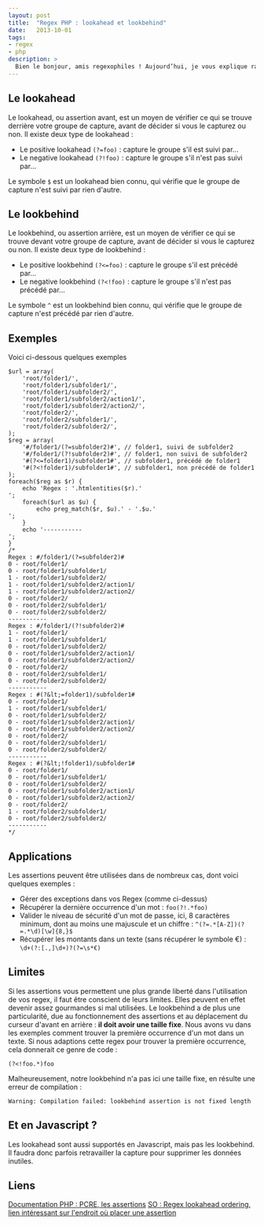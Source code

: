 ```yaml
---
layout: post
title:  "Regex PHP : lookahead et lookbehind"
date:   2013-10-01
tags:
- regex
- php
description: >
  Bien le bonjour, amis regexophiles ! Aujourd’hui, je vous explique rapidement comment utiliser les lookahead et les lookbehind dans une regex en PHP.
---
```


## Le lookahead

Le lookahead, ou assertion avant, est un moyen de vérifier ce qui se trouve derrière votre groupe de capture, avant de décider si vous le capturez ou non.
Il existe deux type de lookahead :

* Le positive lookahead `(?=foo)` : capture le groupe s'il est suivi par...
* Le negative lookahead `(?!foo)` : capture le groupe s'il n'est pas suivi par...

Le symbole `$` est un lookahead bien connu, qui vérifie que le groupe de capture n'est suivi par rien d'autre.

## Le lookbehind

Le lookbehind, ou assertion arrière, est un moyen de vérifier ce qui se trouve devant votre groupe de capture, avant de décider si vous le capturez ou non.
Il existe deux type de lookbehind :

* Le positive lookbehind `(?<=foo)` : capture le groupe s'il est précédé par...
* Le negative lookbehind `(?<!foo)` : capture le groupe s'il n'est pas précédé par...

Le symbole `^` est un lookbehind bien connu, qui vérifie que le groupe de capture n'est précédé par rien d'autre.

## Exemples

Voici ci-dessous quelques exemples

	$url = array(
		'root/folder1/',
		'root/folder1/subfolder1/',
		'root/folder1/subfolder2/',
		'root/folder1/subfolder2/action1/',
		'root/folder1/subfolder2/action2/',
		'root/folder2/',
		'root/folder2/subfolder1/',
		'root/folder2/subfolder2/',
	);
	$reg = array(
		'#/folder1/(?=subfolder2)#', // folder1, suivi de subfolder2
		'#/folder1/(?!subfolder2)#', // folder1, non suivi de subfolder2
		'#(?<=folder1)/subfolder1#', // subfolder1, précédé de folder1
		'#(?<!folder1)/subfolder1#', // subfolder1, non précédé de folder1
	);
	foreach($reg as $r) {
		echo 'Regex : '.htmlentities($r).'
	';
		foreach($url as $u) {
			echo preg_match($r, $u).' - '.$u.'
	';
		}
		echo '-----------
	';
	}
	/*
	Regex : #/folder1/(?=subfolder2)#
	0 - root/folder1/
	0 - root/folder1/subfolder1/
	1 - root/folder1/subfolder2/
	1 - root/folder1/subfolder2/action1/
	1 - root/folder1/subfolder2/action2/
	0 - root/folder2/
	0 - root/folder2/subfolder1/
	0 - root/folder2/subfolder2/
	-----------
	Regex : #/folder1/(?!subfolder2)#
	1 - root/folder1/
	1 - root/folder1/subfolder1/
	0 - root/folder1/subfolder2/
	0 - root/folder1/subfolder2/action1/
	0 - root/folder1/subfolder2/action2/
	0 - root/folder2/
	0 - root/folder2/subfolder1/
	0 - root/folder2/subfolder2/
	-----------
	Regex : #(?&lt;=folder1)/subfolder1#
	0 - root/folder1/
	1 - root/folder1/subfolder1/
	0 - root/folder1/subfolder2/
	0 - root/folder1/subfolder2/action1/
	0 - root/folder1/subfolder2/action2/
	0 - root/folder2/
	0 - root/folder2/subfolder1/
	0 - root/folder2/subfolder2/
	-----------
	Regex : #(?&lt;!folder1)/subfolder1#
	0 - root/folder1/
	0 - root/folder1/subfolder1/
	0 - root/folder1/subfolder2/
	0 - root/folder1/subfolder2/action1/
	0 - root/folder1/subfolder2/action2/
	0 - root/folder2/
	1 - root/folder2/subfolder1/
	0 - root/folder2/subfolder2/
	-----------
	*/

## Applications

Les assertions peuvent être utilisées dans de nombreux cas, dont voici quelques exemples :

* Gérer des exceptions dans vos Regex (comme ci-dessus)
* Récupérer la dernière occurrence d'un mot :
	`foo(?!.*foo)`
* Valider le niveau de sécurité d'un mot de passe, ici, 8 caractères minimum, dont au moins une majuscule et un chiffre :
	`^(?=.*[A-Z])(?=.*\d)[\w]{8,}$`
* Récupérer les montants dans un texte (sans récupérer le symbole €) :
	`\d+(?:[.,]\d+)?(?=\s*€)`

## Limites

Si les assertions vous permettent une plus grande liberté dans l'utilisation de vos regex, il faut être conscient de leurs limites. Elles peuvent en effet devenir assez gourmandes si mal utilisées. Le lookbehind a de plus une particularité, due au fonctionnement des assertions et au déplacement du curseur d'avant en arrière : **il doit avoir une taille fixe**. Nous avons vu dans les exemples comment trouver la première occurrence d'un mot dans un texte. Si nous adaptions cette regex pour trouver la première occurrence, cela donnerait ce genre de code :

	(?<!foo.*)foo

Malheureusement, notre lookbehind n'a pas ici une taille fixe, en résulte une erreur de compilation :

	Warning: Compilation failed: lookbehind assertion is not fixed length

## Et en Javascript ?
Les lookahead sont aussi supportés en Javascript, mais pas les lookbehind. Il faudra donc parfois retravailler la capture pour supprimer les données inutiles.

## Liens
[Documentation PHP : PCRE, les assertions](https://www.php.net/manual/fr/regexp.reference.assertions.php)
[SO : Regex lookahead ordering, lien intéressant sur l'endroit où placer une assertion](https://stackoverflow.com/questions/2126137/regex-lookahead-ordering#2126755)
